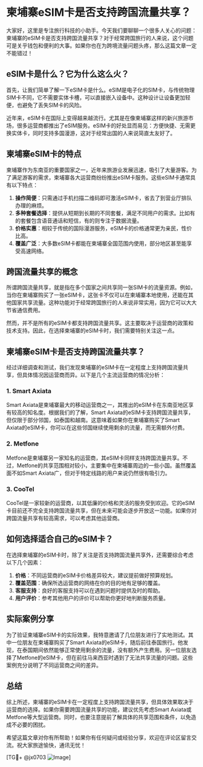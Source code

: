 # 柬埔寨eSIM卡是否支持跨国流量共享？

大家好，这里是专注旅行科技的小助手。今天我们要聊聊一个很多人关心的问题：柬埔寨的eSIM卡是否支持跨国流量共享？对于经常跨国旅行的人来说，这个问题可是关乎钱包和便利的大事。如果你也在为跨境流量问题头疼，那么这篇文章一定不能错过！

## eSIM卡是什么？它为什么这么火？

首先，让我们简单了解一下eSIM卡是什么。eSIM是电子化的SIM卡，与传统物理SIM卡不同，它不需要实体卡槽，可以直接嵌入设备中。这种设计让设备更加轻便，也避免了丢失SIM卡的风险。

近年来，eSIM卡在国际上变得越来越流行。尤其是在像柬埔寨这样的新兴旅游市场，很多运营商都推出了eSIM服务。eSIM卡的好处显而易见：方便快捷、无需更换实体卡，同时支持多国漫游，这对于经常出国的人来说简直太友好了。

## 柬埔寨eSIM卡的特点

柬埔寨作为东南亚的重要国家之一，近年来旅游业发展迅速，吸引了大量游客。为了满足游客的需求，柬埔寨各大运营商纷纷推出eSIM卡服务。这些eSIM卡通常具有以下特点：

1. **操作简便**：只需通过手机扫描二维码即可激活eSIM卡，省去了到营业厅排队办理的麻烦。
2. **多种套餐选择**：提供从短期到长期的不同套餐，满足不同用户的需求。比如有的套餐包含语音通话和短信，有的则专注于数据流量。
3. **价格实惠**：相较于传统的国际漫游服务，eSIM卡的价格通常更为亲民，性价比高。
4. **覆盖广泛**：大多数eSIM卡都能在柬埔寨全国范围内使用，部分地区甚至能享受高速网络。

## 跨国流量共享的概念

所谓跨国流量共享，就是指在多个国家之间共享同一张SIM卡的流量资源。例如，当你在柬埔寨购买了一张eSIM卡，这张卡不仅可以在柬埔寨本地使用，还能在其他国家共享流量。这种功能对于经常跨国旅行的人来说非常实用，因为它可以大大节省通信费用。

然而，并不是所有的eSIM卡都支持跨国流量共享。这主要取决于运营商的政策和技术支持。因此，在选择柬埔寨的eSIM卡时，我们需要特别关注这一点。

## 柬埔寨eSIM卡是否支持跨国流量共享？

经过详细调查和测试，我们发现柬埔寨的eSIM卡在一定程度上支持跨国流量共享，但具体情况因运营商而异。以下是几个主流运营商的情况分析：

### 1. Smart Axiata
Smart Axiata是柬埔寨最大的移动运营商之一，其推出的eSIM卡在东南亚地区享有较高的知名度。根据我们的了解，Smart Axiata的eSIM卡支持跨国流量共享，但仅限于部分邻国，如泰国和越南。这意味着如果你在柬埔寨购买了Smart Axiata的eSIM卡，你可以在这些邻国继续使用剩余的流量，而无需额外付费。

### 2. Metfone
Metfone是柬埔寨另一家知名的运营商，其eSIM卡同样支持跨国流量共享。不过，Metfone的共享范围相对较小，主要集中在柬埔寨周边的一些小国。虽然覆盖面不如Smart Axiata广，但对于特定线路的用户来说仍然很有吸引力。

### 3. CooTel
CooTel是一家较新的运营商，以其低廉的价格和灵活的服务受到欢迎。它的eSIM卡目前还不完全支持跨国流量共享，但在未来可能会逐步开放这一功能。如果你对跨国流量共享有较高需求，可以考虑其他运营商。

## 如何选择适合自己的eSIM卡？

在选择柬埔寨的eSIM卡时，除了关注是否支持跨国流量共享外，还需要综合考虑以下几个因素：

1. **价格**：不同运营商的eSIM卡价格差异较大，建议提前做好预算规划。
2. **覆盖范围**：确保所选运营商的网络在你的目的地有足够的覆盖。
3. **客服支持**：良好的客服支持可以在遇到问题时提供及时的帮助。
4. **用户评价**：参考其他用户的评价可以帮助你更好地判断服务质量。

## 实际案例分享

为了验证柬埔寨eSIM卡的实际效果，我特意邀请了几位朋友进行了实地测试。其中一位朋友在柬埔寨购买了Smart Axiata的eSIM卡，随后前往泰国旅行。他发现，在泰国期间依然能够正常使用剩余的流量，没有额外产生费用。另一位朋友选择了Metfone的eSIM卡，但在前往马来西亚时遇到了无法共享流量的问题。这些案例充分说明了不同运营商之间的差异。

## 总结

综上所述，柬埔寨的eSIM卡在一定程度上支持跨国流量共享，但具体效果取决于运营商的选择。如果你需要跨国流量共享的功能，建议优先考虑Smart Axiata或Metfone等大型运营商。同时，也要注意提前了解具体的共享范围和条件，以免造成不必要的困扰。

希望这篇文章对你有所帮助！如果你有任何疑问或经验分享，欢迎在评论区留言交流。祝大家旅途愉快，通讯无忧！

[TG💪+ @jx0703 ![Image](https://github.com/user-attachments/assets/dbca1d08-cadb-493c-b0ec-ad6f7a83f270)]